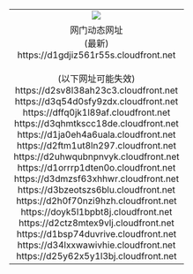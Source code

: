 ﻿<table>
  <tr></tr>
  <tr><td colspan=2 align=center><img src="https://d1gdjiz561r55s.cloudfront.net/Up/oGate.jpg" /></td></tr>
  <tr><td colspan=2 align=center>网门动态网址<br/>(最新)
<br>https://d1gdjiz561r55s.cloudfront.net
<br/><br/>(以下网址可能失效)
<br>https://d2sv8l38ah23c3.cloudfront.net
<br>https://d3q54d0sfy9zdx.cloudfront.net
<br>https://dffq0jk1l89af.cloudfront.net
<br>https://d3qhmtkscc18de.cloudfront.net
<br>https://d1ja0eh4a6uala.cloudfront.net
<br>https://d2ftm1ut8ln297.cloudfront.net
<br>https://d2uhwqubnpnvyk.cloudfront.net
<br>https://d1orrrp1dten0o.cloudfront.net
<br>https://d3dmzsf63xhhwr.cloudfront.net
<br>https://d3bzeotszs6blu.cloudfront.net
<br>https://d2h0f70nzi9hzh.cloudfront.net
<br>https://doyk5l1bpbt8j.cloudfront.net
<br>https://d2ctz8mtex9vlj.cloudfront.net
<br>https://d1bsp74duvrive.cloudfront.net
<br>https://d34lxxwawivhie.cloudfront.net
<br>https://d25y62x5y1l3bj.cloudfront.net
    </td>
  </tr>
</table>
